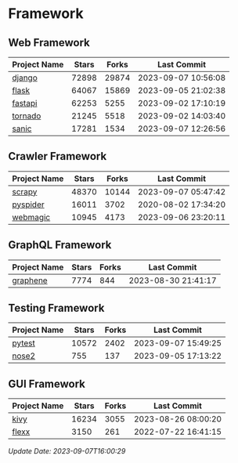 # Framework

## Web Framework
| Project Name | Stars | Forks | Last Commit |
| ------------ | ----- | ----- | ----------- |
| [django](https://github.com/django/django) | 72898 | 29874 | 2023-09-07 10:56:08 |
| [flask](https://github.com/pallets/flask) | 64067 | 15869 | 2023-09-05 21:02:38 |
| [fastapi](https://github.com/tiangolo/fastapi) | 62253 | 5255 | 2023-09-02 17:10:19 |
| [tornado](https://github.com/tornadoweb/tornado) | 21245 | 5518 | 2023-09-02 14:03:40 |
| [sanic](https://github.com/sanic-org/sanic) | 17281 | 1534 | 2023-09-07 12:26:56 |

## Crawler Framework
| Project Name | Stars | Forks | Last Commit |
| ------------ | ----- | ----- | ----------- |
| [scrapy](https://github.com/scrapy/scrapy) | 48370 | 10144 | 2023-09-07 05:47:42 |
| [pyspider](https://github.com/binux/pyspider) | 16011 | 3702 | 2020-08-02 17:34:20 |
| [webmagic](https://github.com/code4craft/webmagic) | 10945 | 4173 | 2023-09-06 23:20:11 |

## GraphQL Framework
| Project Name | Stars | Forks | Last Commit |
| ------------ | ----- | ----- | ----------- |
| [graphene](https://github.com/graphql-python/graphene) | 7774 | 844 | 2023-08-30 21:41:17 |

## Testing Framework
| Project Name | Stars | Forks | Last Commit |
| ------------ | ----- | ----- | ----------- |
| [pytest](https://github.com/pytest-dev/pytest) | 10572 | 2402 | 2023-09-07 15:49:25 |
| [nose2](https://github.com/nose-devs/nose2) | 755 | 137 | 2023-09-05 17:13:22 |

## GUI Framework
| Project Name | Stars | Forks | Last Commit |
| ------------ | ----- | ----- | ----------- |
| [kivy](https://github.com/kivy/kivy) | 16234 | 3055 | 2023-08-26 08:00:20 |
| [flexx](https://github.com/flexxui/flexx) | 3150 | 261 | 2022-07-22 16:41:15 |

*Update Date: 2023-09-07T16:00:29*